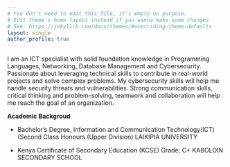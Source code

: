 ```yaml
---
# You don't need to edit this file, it's empty on purpose.
# Edit theme's home layout instead if you wanna make some changes
# See: https://jekyllrb.com/docs/themes/#overriding-theme-defaults
layout: single
author_profile: true
---
```

I am an ICT specialist with solid foundation knowledge in Programming Languages, Networking, Database Management and Cybersecurity. Passionate about leveraging technical skills to contribute in real-world projects and solve complex problems. My cybersecurity skills will help me handle security threats and vulnerabilities. Strong communication skills, critical thinking and problem-solving, teamwork and collaboration will help me reach the goal of an organization.


**Academic Backgroud**
- Bachelor’s Degree,
Information and Communication Technology(ICT)
(Second Class Honours (Upper Division)
LAIKIPIA UNIVERSITY

- Kenya Certificate of Secondary Education (KCSE)
 Grade; C+
KABOLOIN SECONDARY SCHOOL
